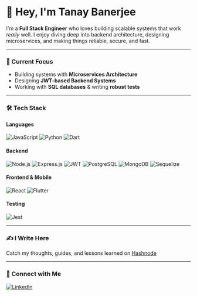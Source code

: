 # 👋 Hey, I'm Tanay Banerjee

I'm a **Full Stack Engineer** who loves building scalable systems that work _really_ well. I enjoy diving deep into backend architecture, designing microservices, and making things reliable, secure, and fast.

---

### 🔭 Current Focus

- Building systems with **Microservices Architecture**
- Designing **JWT-based Backend Systems**
- Working with **SQL databases** & writing **robust tests**

---

### 🛠 Tech Stack

#### **Languages**
![JavaScript](https://img.shields.io/badge/JavaScript-F7DF1E?style=for-the-badge&logo=javascript&logoColor=black)
![Python](https://img.shields.io/badge/Python-3776AB?style=for-the-badge&logo=python&logoColor=white)
![Dart](https://img.shields.io/badge/Dart-0175C2?style=for-the-badge&logo=dart&logoColor=white)

#### **Backend**
![Node.js](https://img.shields.io/badge/Node.js-339933?style=for-the-badge&logo=node.js&logoColor=white)
![Express.js](https://img.shields.io/badge/Express.js-000000?style=for-the-badge&logo=express&logoColor=white)
![JWT](https://img.shields.io/badge/JWT-000000?style=for-the-badge&logo=JSON%20web%20tokens&logoColor=white)
![PostgreSQL](https://img.shields.io/badge/PostgreSQL-4169E1?style=for-the-badge&logo=postgresql&logoColor=white)
![MongoDB](https://img.shields.io/badge/MongoDB-47A248?style=for-the-badge&logo=mongodb&logoColor=white)
![Sequelize](https://img.shields.io/badge/Sequelize-52B0E7?style=for-the-badge&logo=sequelize&logoColor=white)

#### **Frontend & Mobile**
![React](https://img.shields.io/badge/React-20232A?style=for-the-badge&logo=react&logoColor=61DAFB)
![Flutter](https://img.shields.io/badge/Flutter-02569B?style=for-the-badge&logo=flutter&logoColor=white)

#### **Testing**
![Jest](https://img.shields.io/badge/Jest-C21325?style=for-the-badge&logo=jest&logoColor=white)

---

### ✍️ I Write Here

Catch my thoughts, guides, and lessons learned on [Hashnode](https://hashnode.com)

---

### 🤝 Connect with Me


[![LinkedIn](https://img.shields.io/badge/LinkedIn-0077B5?style=for-the-badge&logo=linkedin&logoColor=white)](https://www.linkedin.com/in/tanaybanerjeedev)
